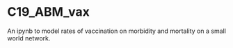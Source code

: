 # C19_ABM_vax
An ipynb to model rates of vaccination on morbidity and mortality on a small world network.

